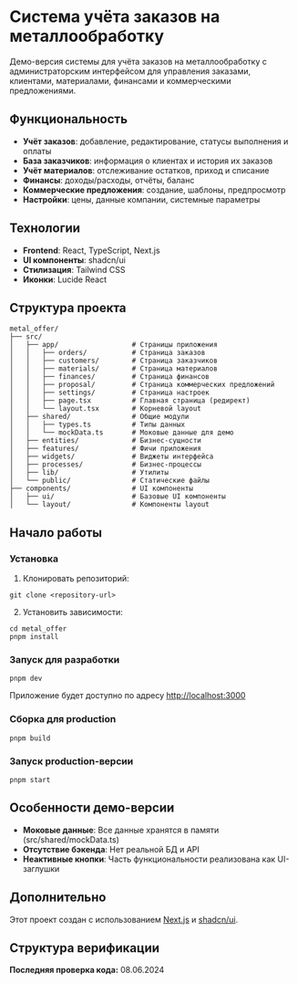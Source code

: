 # Система учёта заказов на металлообработку

Демо-версия системы для учёта заказов на металлообработку с администраторским интерфейсом для управления заказами, клиентами, материалами, финансами и коммерческими предложениями.

## Функциональность

- **Учёт заказов**: добавление, редактирование, статусы выполнения и оплаты
- **База заказчиков**: информация о клиентах и история их заказов
- **Учёт материалов**: отслеживание остатков, приход и списание
- **Финансы**: доходы/расходы, отчёты, баланс
- **Коммерческие предложения**: создание, шаблоны, предпросмотр
- **Настройки**: цены, данные компании, системные параметры

## Технологии

- **Frontend**: React, TypeScript, Next.js
- **UI компоненты**: shadcn/ui
- **Стилизация**: Tailwind CSS
- **Иконки**: Lucide React

## Структура проекта

```
metal_offer/
├── src/
│   ├── app/                  # Страницы приложения
│   │   ├── orders/           # Страница заказов
│   │   ├── customers/        # Страница заказчиков
│   │   ├── materials/        # Страница материалов
│   │   ├── finances/         # Страница финансов
│   │   ├── proposal/         # Страница коммерческих предложений
│   │   ├── settings/         # Страница настроек
│   │   ├── page.tsx          # Главная страница (редирект)
│   │   └── layout.tsx        # Корневой layout
│   ├── shared/               # Общие модули
│   │   ├── types.ts          # Типы данных
│   │   └── mockData.ts       # Моковые данные для демо
│   ├── entities/             # Бизнес-сущности
│   ├── features/             # Фичи приложения
│   ├── widgets/              # Виджеты интерфейса
│   ├── processes/            # Бизнес-процессы 
│   ├── lib/                  # Утилиты
│   └── public/               # Статические файлы
├── components/               # UI компоненты
│   ├── ui/                   # Базовые UI компоненты
│   └── layout/               # Компоненты layout
```

## Начало работы

### Установка

1. Клонировать репозиторий:
```
git clone <repository-url>
```

2. Установить зависимости:
```
cd metal_offer
pnpm install
```

### Запуск для разработки

```
pnpm dev
```

Приложение будет доступно по адресу [http://localhost:3000](http://localhost:3000)

### Сборка для production

```
pnpm build
```

### Запуск production-версии

```
pnpm start
```

## Особенности демо-версии

- **Моковые данные**: Все данные хранятся в памяти (src/shared/mockData.ts)
- **Отсутствие бэкенда**: Нет реальной БД и API
- **Неактивные кнопки**: Часть функциональности реализована как UI-заглушки

## Дополнительно

Этот проект создан с использованием [Next.js](https://nextjs.org/) и [shadcn/ui](https://ui.shadcn.com/).

## Структура верификации

**Последняя проверка кода:** 08.06.2024
